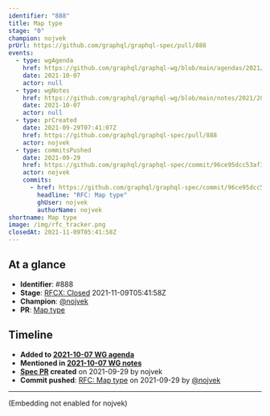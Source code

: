 ```yaml
---
identifier: "888"
title: Map type
stage: "0"
champion: nojvek
prUrl: https://github.com/graphql/graphql-spec/pull/888
events:
  - type: wgAgenda
    href: https://github.com/graphql/graphql-wg/blob/main/agendas/2021/2021-10-07.md
    date: 2021-10-07
    actor: null
  - type: wgNotes
    href: https://github.com/graphql/graphql-wg/blob/main/notes/2021/2021-10-07.md
    date: 2021-10-07
    actor: null
  - type: prCreated
    date: 2021-09-29T07:41:07Z
    href: https://github.com/graphql/graphql-spec/pull/888
    actor: nojvek
  - type: commitsPushed
    date: 2021-09-29
    href: https://github.com/graphql/graphql-spec/commit/96ce95dcc53af344be1bfdfa87db04b4b7e485fd
    actor: nojvek
    commits:
      - href: https://github.com/graphql/graphql-spec/commit/96ce95dcc53af344be1bfdfa87db04b4b7e485fd
        headline: "RFC: Map type"
        ghUser: nojvek
        authorName: nojvek
shortname: Map type
image: /img/rfc_tracker.png
closedAt: 2021-11-09T05:41:58Z
---
```


## At a glance

- **Identifier**: #888
- **Stage**: [RFCX: Closed](https://github.com/graphql/graphql-spec/blob/main/CONTRIBUTING.md#stage-x-rejected) 2021-11-09T05:41:58Z
- **Champion**: [@nojvek](https://github.com/nojvek)
- **PR**: [Map type](https://github.com/graphql/graphql-spec/pull/888)

<!-- BEGIN_CUSTOM_TEXT -->



<!-- END_CUSTOM_TEXT -->

## Timeline

- **Added to [2021-10-07 WG agenda](https://github.com/graphql/graphql-wg/blob/main/agendas/2021/2021-10-07.md)**
- **Mentioned in [2021-10-07 WG notes](https://github.com/graphql/graphql-wg/blob/main/notes/2021/2021-10-07.md)**
- **[Spec PR](https://github.com/graphql/graphql-spec/pull/888) created** on 2021-09-29 by nojvek
- **Commit pushed**: [RFC: Map type](https://github.com/graphql/graphql-spec/commit/96ce95dcc53af344be1bfdfa87db04b4b7e485fd) on 2021-09-29 by [@nojvek](https://github.com/nojvek)

<!-- VERBATIM -->

---

(Embedding not enabled for nojvek)
